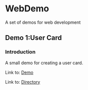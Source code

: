 # WebDemo
A set of demos for web development
## Demo 1:User Card
### Introduction
A small demo for creating a user card.

Link to: [Demo](http://htmlpreview.github.io/?https://github.com/baojian123/WebDemo/blob/main/cardDemo/index.html)

Link to: [Directory](https://github.com/baojian123/WebDemo/tree/main/cardDemo)
